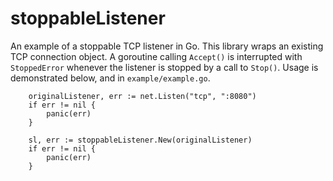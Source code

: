 stoppableListener
=================

An example of a stoppable TCP listener in Go. This library wraps an existing TCP connection object. A goroutine calling `Accept()`
is interrupted with `StoppedError` whenever the listener is stopped by a call to `Stop()`. Usage is demonstrated below, and in `example/example.go`.


```
	originalListener, err := net.Listen("tcp", ":8080")
	if err != nil {
		panic(err)
	}

	sl, err := stoppableListener.New(originalListener)
	if err != nil {
		panic(err)
	}
```
